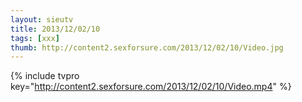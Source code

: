 ```yaml
--- 
layout: sieutv
title: 2013/12/02/10
tags: [xxx]
thumb: http://content2.sexforsure.com/2013/12/02/10/Video.jpg
---
```

{% include tvpro key="http://content2.sexforsure.com/2013/12/02/10/Video.mp4" %} 
